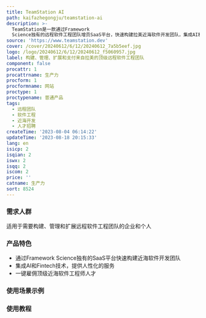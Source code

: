 ```yaml
---
title: TeamStation AI
path: kaifazhegongju/teamstation-ai
description: >-
  TeamStation是一款通过Framework
  Science独有的远程软件工程团队增员SaaS平台，快速构建拉美近海软件开发团队，集成AI和Fintech技术，提供人性化的AI和Fintech服务，2022年获得了美国专利注册。用户可以通过简单的操作，一键雇佣顶级的近海软件工程师人才。
source: 'https://www.teamstation.dev'
cover: /cover/20240612/6/12/20240612_7a5b5eef.jpg
logo: /logo/20240612/6/12/20240612_f5060957.jpg
label: 构建、管理、扩展和支付来自拉美的顶级远程软件工程团队
component: false
procattr: 1
procattrname: 生产力
procform: 1
procformname: 网站
proctype: 1
proctypename: 普通产品
tags:
  - 远程团队
  - 软件工程
  - 近海开发
  - 人才招聘
createTime: '2023-08-04 06:14:22'
updateTime: '2023-08-18 20:15:33'
lang: en
isicp: 2
isqian: 2
iswx: 2
isqq: 2
iscom: 2
price: ''
catname: 生产力
sort: 8524
---
```




### 需求人群
适用于需要构建、管理和扩展远程软件工程团队的企业和个人

### 产品特色
- 通过Framework Science独有的SaaS平台快速构建近海软件开发团队
- 集成AI和Fintech技术，提供人性化的服务
- 一键雇佣顶级近海软件工程师人才

### 使用场景示例


### 使用教程


  
